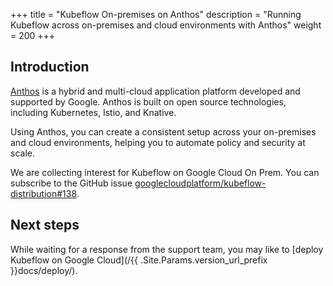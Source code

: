 +++
title = "Kubeflow On-premises on Anthos"
description = "Running Kubeflow across on-premises and cloud environments with Anthos"
weight = 200
+++

## Introduction

[Anthos](https://cloud.google.com/anthos) is a hybrid and multi-cloud 
application platform developed and supported by Google. Anthos is built on
open source technologies, including Kubernetes, Istio, and Knative.

Using Anthos, you can create a consistent setup across your on-premises and 
cloud environments, helping you to automate policy and security at scale.

We are collecting interest for Kubeflow on Google Cloud On Prem. You can subscribe
to the GitHub issue [googlecloudplatform/kubeflow-distribution#138](https://github.com/googlecloudplatform/kubeflow-distribution/issues/138).

## Next steps

While waiting for a response from the support team, you may like to [deploy Kubeflow on Google Cloud](/{{ .Site.Params.version_url_prefix }}docs/deploy/).
